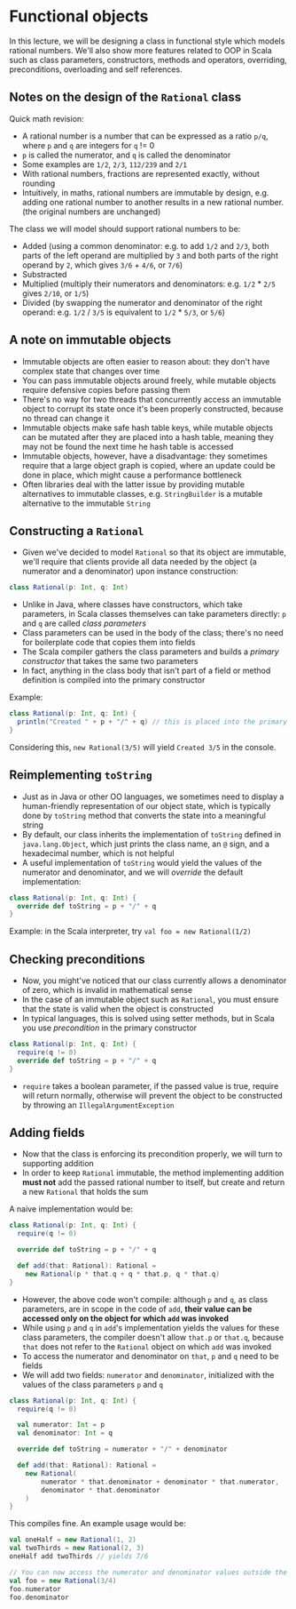 # Functional objects

In this lecture, we will be designing a class in functional style which
models rational numbers. We'll also show more features related to OOP in Scala
such as class parameters, constructors, methods and operators, overriding,
preconditions, overloading and self references.

## Notes on the design of the `Rational` class

Quick math revision:

- A rational number is a number that can be expressed as a ratio `p/q`,
where `p` and `q` are integers for `q` != 0
- `p` is called the numerator, and `q` is called the denominator
- Some examples are `1/2`, `2/3`, `112/239` and `2/1`
- With rational numbers, fractions are represented exactly, without rounding
- Intuitively, in maths, rational numbers are immutable by design, e.g. adding
one rational number to another results in a new rational number. (the
original numbers are unchanged)

The class we will model should support rational numbers to be:

- Added (using a common denominator: e.g. to add `1/2` and `2/3`, both parts
of the left operand are multiplied by `3` and both parts of the right operand
by `2`, which gives `3/6` + `4/6`, or `7/6`)
- Substracted
- Multiplied (multiply their numerators and denominators: e.g. `1/2` * `2/5`
gives `2/10`, or `1/5`)
- Divided (by swapping the numerator and denominator of the right operand: e.g.
`1/2` / `3/5` is equivalent to `1/2` * `5/3`, or `5/6`)

## A note on immutable objects

- Immutable objects are often easier to reason about: they don't have complex
state that changes over time
- You can pass immutable objects around freely, while mutable objects require
defensive copies before passing them
- There's no way for two threads that concurrently access an immutable object
to corrupt its state once it's been properly constructed, because no thread can
change it
- Immutable objects make safe hash table keys, while mutable objects can be
mutated after they are placed into a hash table, meaning they may not be
found the next time he hash table is accessed
- Immutable objects, however, have a disadvantage: they sometimes require that a
large object graph is copied, where an update could be done in place, which
might cause a performance bottleneck
- Often libraries deal with the latter issue by providing mutable alternatives
to immutable classes, e.g. `StringBuilder` is a mutable alternative to the
immutable `String`


## Constructing a `Rational`

- Given we've decided to model `Rational` so that its object are immutable,
we'll require that clients provide all data needed by the object (a
numerator and a denominator) upon instance construction:

```scala
class Rational(p: Int, q: Int)
```
- Unlike in Java, where classes have constructors, which take parameters,
in Scala classes themselves can take parameters directly: `p` and `q` are
called *class parameters*
- Class parameters can be used in the body of the class; there's no need for
boilerplate code that copies them into fields
- The Scala compiler gathers the class parameters and builds a *primary
constructor* that takes the same two parameters
- In fact, anything in the class body that isn't part of a field or method definition
is compiled into the primary constructor

Example:

```scala
class Rational(p: Int, q: Int) {
  println("Created " + p + "/" + q) // this is placed into the primary constructor
}
```

Considering this, `new Rational(3/5)` will yield `Created 3/5` in the console.

## Reimplementing `toString`

- Just as in Java or other OO languages, we sometimes need to display a
human-friendly representation of our object state, which is typically done by
`toString` method that converts the state into a meaningful string
- By default, our class inherits the implementation of `toString` defined in
`java.lang.Object`, which just prints the class name, an `@` sign, and a
hexadecimal number, which is not helpful
- A useful implementation of `toString` would yield the values of the numerator
and denominator, and we will *override* the default implementation:

```scala
class Rational(p: Int, q: Int) {
  override def toString = p + "/" + q
}
```

Example: in the Scala interpreter, try `val foo = new Rational(1/2)`

## Checking preconditions

- Now, you might've noticed that our class currently allows a denominator of
zero, which is invalid in mathematical sense
- In the case of an immutable object such as `Rational`, you must ensure that
the state is valid when the object is constructed
- In typical languages, this is solved using setter methods, but in Scala you
use *precondition* in the primary constructor

```scala
class Rational(p: Int, q: Int) {
  require(q != 0)
  override def toString = p + "/" + q
}
```

- `require` takes a boolean parameter, if the passed value is true, require will
return normally, otherwise will prevent the object to be constructed by
throwing an `IllegalArgumentException`

## Adding fields

- Now that the class is enforcing its precondition properly, we will turn to
supporting addition
- In order to keep `Rational` immutable, the method implementing addition **must
not** add the passed rational number to itself, but create and return a new
`Rational` that holds the sum

A naive implementation would be:

```scala
class Rational(p: Int, q: Int) {
  require(q != 0)

  override def toString = p + "/" + q

  def add(that: Rational): Rational =
    new Rational(p * that.q + q * that.p, q * that.q)
}
```

- However, the above code won't compile: although `p` and `q`, as class
parameters, are in scope in the code of `add`, **their value can be accessed
only on the object for which `add` was invoked**
- While using `p` and `q` in `add`'s implementation yields the values for
these class parameters, the compiler doesn't allow `that.p` or
`that.q`, because `that` does not refer to the `Rational` object on which
`add` was invoked
- To access the numerator and denominator on `that`, `p` and `q` need to be
fields
- We will add two fields: `numerator` and `denominator`, initialized with
the values of the class parameters `p` and `q`

```scala
class Rational(p: Int, q: Int) {
  require(q != 0)

  val numerator: Int = p
  val denominator: Int = q

  override def toString = numerator + "/" + denominator

  def add(that: Rational): Rational =
    new Rational(
        numerator * that.denominator + denominator * that.numerator,
        denominator * that.denominator
    )
}
```

This compiles fine. An example usage would be:

```scala
val oneHalf = new Rational(1, 2)
val twoThirds = new Rational(2, 3)
oneHalf add twoThirds // yields 7/6

// You can now access the numerator and denominator values outside the object
val foo = new Rational(3/4)
foo.numerator
foo.denominator
```

